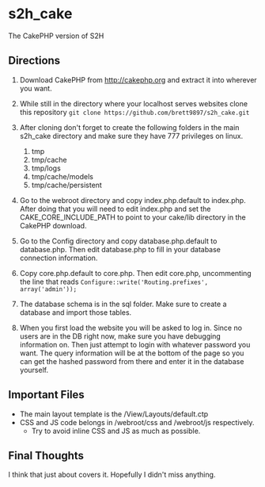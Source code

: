 s2h_cake
========
The CakePHP version of S2H

Directions
----------

1. Download CakePHP from http://cakephp.org and extract it into wherever you want.
2. While still in the directory where your localhost serves websites clone this repository
`git clone https://github.com/brett9897/s2h_cake.git`
3. After cloning don't forget to create the following folders in the main s2h_cake directory and make sure they have 777 privileges on linux.
	1. tmp
	2. tmp/cache
	3. tmp/logs
	4. tmp/cache/models
	5. tmp/cache/persistent
4. Go to the webroot directory and copy index.php.default to index.php.  After doing that you will need to edit index.php and set the CAKE_CORE_INCLUDE_PATH to point to your
cake/lib directory in the CakePHP download.

5. Go to the Config directory and copy database.php.default to database.php.  Then edit database.php to fill in your database connection information.
6. Copy core.php.default to core.php.  Then edit core.php, uncommenting the line that reads
`Configure::write('Routing.prefixes', array('admin'));`
7. The database schema is in the sql folder.  Make sure to create a database and import those tables.
8. When you first load the website you will be asked to log in.  Since no users are in the DB right now, make
   sure you have debugging information on.  Then just attempt to login with whatever password you want.  The query
   information will be at the bottom of the page so you can get the hashed password from there and enter it in the
   database yourself.

Important Files
---------------

* The main layout template is the /View/Layouts/default.ctp
* CSS and JS code belongs in /webroot/css and /webroot/js respectively.
   * Try to avoid inline CSS and JS as much as possible.
   

Final Thoughts
--------------
I think that just about covers it.  Hopefully I didn't miss anything.

